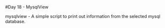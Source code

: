 #Day 18 - MysqlView

mysqlview - A simple script to print out information from the selected mysql
database. 
